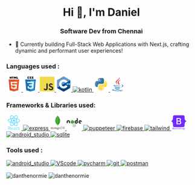 <h1 align="center">Hi 👋, I'm Daniel</h1>
<h3 align="center">Software Dev from Chennai</h3>

- 🚀 Currently building Full-Stack Web Applications with Next.js, crafting dynamic and performant user experiences!

<h3 align="left">Languages used :</h3>

<a
	href="https://www.w3.org/html/"
	target="_blank"
	rel="noreferrer">
	<img
		src="https://raw.githubusercontent.com/devicons/devicon/master/icons/html5/html5-original-wordmark.svg"
		alt="html5"
		width="40"
		height="40" />
</a>
<a
	href="https://www.w3schools.com/css/"
	target="_blank"
	rel="noreferrer">
	<img
		src="https://raw.githubusercontent.com/devicons/devicon/master/icons/css3/css3-original-wordmark.svg"
		alt="css3"
		width="40"
		height="40" />
</a>
<a
	href="https://developer.mozilla.org/en-US/docs/Web/JavaScript"
	target="_blank"
	rel="noreferrer">
	<img
		src="https://raw.githubusercontent.com/devicons/devicon/master/icons/javascript/javascript-original.svg"
		alt="javascript"
		width="40"
		height="40" />
</a>
<a
	href="https://www.w3schools.com/cpp/"
	target="_blank"
	rel="noreferrer">
	<img
		src="https://raw.githubusercontent.com/devicons/devicon/master/icons/cplusplus/cplusplus-original.svg"
		alt="cplusplus"
		width="40"
		height="40" />
</a>
<a
	href="https://kotlinlang.org"
	target="_blank"
	rel="noreferrer">
	<img
		src="https://www.vectorlogo.zone/logos/kotlinlang/kotlinlang-icon.svg"
		alt="kotlin"
		width="40"
		height="40" />
</a>
<a
	href="https://www.python.org"
	target="_blank"
	rel="noreferrer">
	<img
		src="https://raw.githubusercontent.com/devicons/devicon/master/icons/python/python-original.svg"
		alt="python"
		width="40"
		height="40" />
</a>
<a
	href="https://www.java.com"
	target="_blank"
	rel="noreferrer">
	<img
		src="https://raw.githubusercontent.com/devicons/devicon/master/icons/java/java-original.svg"
		alt="java"
		width="40"
		height="40" />
</a>

<h3>Frameworks & Libraries used:</h3>
<p align="left">
	<a
		href="https://reactjs.org/"
		target="_blank"
		rel="noreferrer">
		<img
			src="https://raw.githubusercontent.com/devicons/devicon/master/icons/react/react-original-wordmark.svg"
			alt="react"
			width="40"
			height="40" />
	</a>
	<a
		href="https://expressjs.com"
		target="_blank"
		rel="noreferrer">
		<img
			src="https://cdn.jsdelivr.net/gh/devicons/devicon/icons/express/express-original.svg"
			alt="express"
			width="40"
			height="40" />
	</a>
	<a
		href="https://www.mongodb.com/"
		target="_blank"
		rel="noreferrer">
		<img
			src="https://raw.githubusercontent.com/devicons/devicon/master/icons/mongodb/mongodb-original-wordmark.svg"
			alt="mongodb"
			width="40"
			height="40" />
	</a>
	<a
		href="https://nodejs.org"
		target="_blank"
		rel="noreferrer">
		<img
			src="https://raw.githubusercontent.com/devicons/devicon/master/icons/nodejs/nodejs-original-wordmark.svg"
			alt="nodejs"
			width="40"
			height="40" />
	</a>
	<a
		href="https://github.com/puppeteer/puppeteer"
		target="_blank"
		rel="noreferrer">
		<img
			src="https://www.vectorlogo.zone/logos/pptrdev/pptrdev-official.svg"
			alt="puppeteer"
			width="40"
			height="40" />
	</a>
	<a
		href="https://firebase.google.com/"
		target="_blank"
		rel="noreferrer">
		<img
			src="https://www.vectorlogo.zone/logos/firebase/firebase-icon.svg"
			alt="firebase"
			width="40"
			height="40" />
	</a>
	<a
		href="https://tailwindcss.com/"
		target="_blank"
		rel="noreferrer">
		<img
			src="https://www.vectorlogo.zone/logos/tailwindcss/tailwindcss-icon.svg"
			alt="tailwind"
			width="40"
			height="40" />
	</a>
	<a
		href="https://getbootstrap.com"
		target="_blank"
		rel="noreferrer">
		<img
			src="https://raw.githubusercontent.com/devicons/devicon/master/icons/bootstrap/bootstrap-plain-wordmark.svg"
			alt="bootstrap"
			width="40"
			height="40" />
	</a>
	<br />
	<a
		href="https://developer.android.com"
		target="_blank"
		rel="noreferrer">
		<img
			src="https://cdn.jsdelivr.net/gh/devicons/devicon/icons/android/android-original-wordmark.svg"
			alt="android_studio"
			width="40"
			height="40" />
	</a>
	<a
		href="https://www.sqlite.org/"
		target="_blank"
		rel="noreferrer">
		<img
			src="https://www.vectorlogo.zone/logos/sqlite/sqlite-icon.svg"
			alt="sqlite"
			width="40"
			height="40" />
	</a>
</p>

<h3>Tools used :</h3>
<a
	href="https://developer.android.com"
	target="_blank"
	rel="noreferrer">
	<img
		src="https://cdn.jsdelivr.net/gh/devicons/devicon/icons/androidstudio/androidstudio-original.svg"
		alt="android_studio"
		width="40"
		height="40" />
</a>
<a
	href="https://developer.android.com"
	target="_blank"
	rel="noreferrer">
	<img
		src="https://cdn.jsdelivr.net/gh/devicons/devicon/icons/vscode/vscode-original-wordmark.svg"
		alt="VScode"
		width="40"
		height="40" />
</a>
<a
	href="https://www.jetbrains.com/pycharm/"
	target="_blank"
	rel="noreferrer">
	<img
		src="https://cdn.jsdelivr.net/gh/devicons/devicon/icons/pycharm/pycharm-original-wordmark.svg"
		alt="pycharm"
		width="40"
		height="40" />
</a>
<a
	href="https://git-scm.com/"
	target="_blank"
	rel="noreferrer">
	<img
		src="https://www.vectorlogo.zone/logos/git-scm/git-scm-icon.svg"
		alt="git"
		width="40"
		height="40" />
</a>
<a
	href="https://postman.com"
	target="_blank"
	rel="noreferrer">
	<img
		src="https://www.vectorlogo.zone/logos/getpostman/getpostman-icon.svg"
		alt="postman"
		width="40"
		height="40" />
</a>

<p>
	<img
		align="center"
		src="https://github-readme-stats.vercel.app/api/top-langs?username=danthenormie&show_icons=true&locale=en&layout=compact"
		alt="danthenormie" />
	<img
		align="center"
		src="https://github-readme-streak-stats.herokuapp.com/?user=danthenormie&"
		alt="danthenormie"
		height="165" />
</p>

